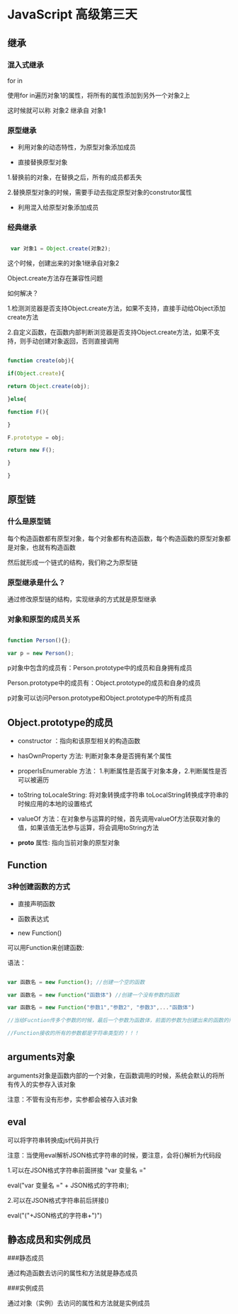 # JavaScript 高级第三天

## 继承

### 混入式继承

 for in

 使用for in遍历对象1的属性，将所有的属性添加到另外一个对象2上

 这时候就可以称 对象2 继承自 对象1

### 原型继承

 * 利用对象的动态特性，为原型对象添加成员

 * 直接替换原型对象

 1.替换前的对象，在替换之后，所有的成员都丢失

 2.替换原型对象的时候，需要手动去指定原型对象的construtor属性

 * 利用混入给原型对象添加成员

### 经典继承

```js

 var 对象1 = Object.create(对象2);

```

 这个时候，创建出来的对象1继承自对象2

 Object.create方法存在兼容性问题

 如何解决？

 1.检测浏览器是否支持Object.create方法，如果不支持，直接手动给Object添加create方法

 2.自定义函数，在函数内部判断浏览器是否支持Object.create方法，如果不支持，则手动创建对象返回，否则直接调用

 ```js

 function create(obj){

 if(Object.create){

 return Object.create(obj);

 }else{

 function F(){

 }

 F.prototype = obj;

 return new F();

 }

 }

 ```

## 原型链

### 什么是原型链

 每个构造函数都有原型对象，每个对象都有构造函数，每个构造函数的原型对象都是对象，也就有构造函数

 然后就形成一个链式的结构，我们称之为原型链

### 原型继承是什么？

 通过修改原型链的结构，实现继承的方式就是原型继承

### 对象和原型的成员关系

```js

function Person(){};

var p = new Person();

```

p对象中包含的成员有：Person.prototype中的成员和自身拥有成员

Person.prototype中的成员有：Object.prototype的成员和自身的成员

p对象可以访问Person.prototype和Object.prototype中的所有成员

## Object.prototype的成员

* constructor ：指向和该原型相关的构造函数

* hasOwnProperty 方法: 判断对象本身是否拥有某个属性

* properIsEnumerable 方法： 1.判断属性是否属于对象本身，2.判断属性是否可以被遍历

* toString toLocaleString: 将对象转换成字符串 toLocalString转换成字符串的时候应用的本地的设置格式

* valueOf 方法：在对象参与运算的时候，首先调用valueOf方法获取对象的值，如果该值无法参与运算，将会调用toString方法

* __proto__ 属性: 指向当前对象的原型对象

## Function

### 3种创建函数的方式

 * 直接声明函数

 * 函数表达式

 * new Function()

可以用Function来创建函数:

语法：

```js

var 函数名 = new Function(); //创建一个空的函数

var 函数名 = new Function("函数体") //创建一个没有参数的函数

var 函数名 = new Function("参数1","参数2", "参数3",..."函数体")

//当给Fucntion传多个参数的时候，最后一个参数为函数体，前面的参数为创建出来的函数的形参

//Function接收的所有的参数都是字符串类型的！！！

```

## arguments对象

arguments对象是函数内部的一个对象，在函数调用的时候，系统会默认的将所有传入的实参存入该对象

注意：不管有没有形参，实参都会被存入该对象

## eval

可以将字符串转换成js代码并执行

注意：当使用eval解析JSON格式字符串的时候，要注意，会将{}解析为代码段

1.可以在JSON格式字符串前面拼接 "var 变量名 ="

 eval("var 变量名 =" + JSON格式的字符串);

2.可以在JSON格式字符串前后拼接()

 eval("("+JSON格式的字符串+")")

## 静态成员和实例成员

###静态成员

 通过构造函数去访问的属性和方法就是静态成员

###实例成员

 通过对象（实例）去访问的属性和方法就是实例成员


